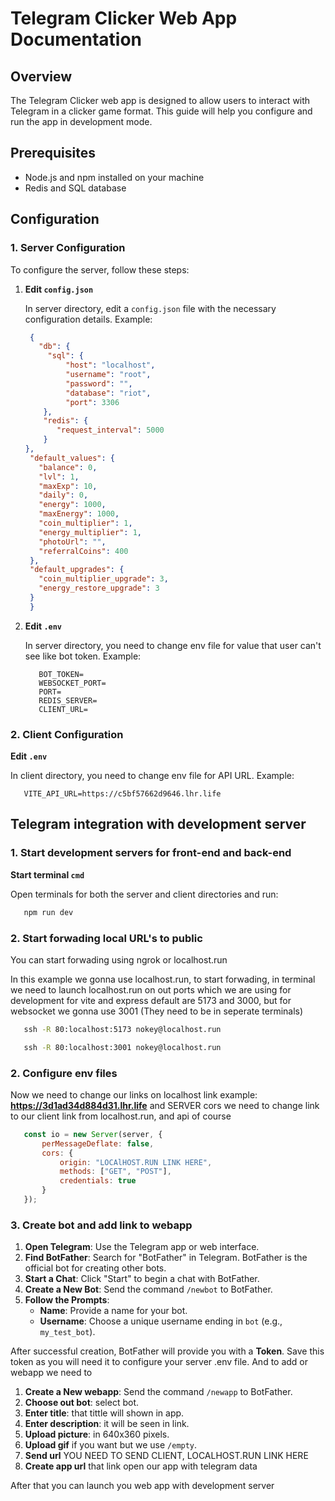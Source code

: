 # Telegram Clicker Web App Documentation

## Overview

The Telegram Clicker web app is designed to allow users to interact with Telegram in a clicker game format. This guide will help you configure and run the app in development mode.

## Prerequisites

- Node.js and npm installed on your machine
- Redis and SQL database

## Configuration

### 1. Server Configuration

To configure the server, follow these steps:

1. **Edit `config.json`**

   In server directory, edit a `config.json` file with the necessary configuration details. Example:

   ```json
    {
      "db": {
        "sql": {
            "host": "localhost",
            "username": "root",
            "password": "",
            "database": "riot",
            "port": 3306
       },
       "redis": {
          "request_interval": 5000
       }
   },
    "default_values": {
      "balance": 0,
      "lvl": 1,
      "maxExp": 10,
      "daily": 0,
      "energy": 1000,
      "maxEnergy": 1000,
      "coin_multiplier": 1,
      "energy_multiplier": 1,
      "photoUrl": "",
      "referralCoins": 400
    },
    "default_upgrades": {
      "coin_multiplier_upgrade": 3,
      "energy_restore_upgrade": 3
    }
    }

2. **Edit `.env`**

      In server directory, you need to change env file for value that user can't see like bot token. Example:
      ```env
         BOT_TOKEN=
         WEBSOCKET_PORT=
         PORT=
         REDIS_SERVER=
         CLIENT_URL=
      ```

### 2. Client Configuration

   **Edit `.env`**

   In client directory, you need to change env file for API URL. Example:
   ```env
      VITE_API_URL=https://c5bf57662d9646.lhr.life
   ```

## Telegram integration with development server

### 1. Start development servers for front-end and back-end

   **Start terminal `cmd`**

   Open terminals for both the server and client directories and run:
   ```cmd
      npm run dev
   ```
### 2. Start forwading local URL's to public

   You can start forwading using ngrok or localhost.run

   In this example we gonna use localhost.run, to start forwading, in terminal we need to launch localhost.run on out ports which we are using for development for vite and express default are 5173 and 3000, but for websocket we gonna use 3001 (They need to be in seperate terminals)
   ```cmd
      ssh -R 80:localhost:5173 nokey@localhost.run
   ```
   ```cmd
      ssh -R 80:localhost:3001 nokey@localhost.run
   ```
### 2. Configure env files
   Now we need to change our links on localhost link example: **https://3d1ad34d884d31.lhr.life** and SERVER cors we need to change link to our client link from localhost.run, and api of course
   
   ```index.js
      const io = new Server(server, {
          perMessageDeflate: false,
          cors: {
              origin: "LOCAlHOST.RUN LINK HERE",
              methods: ["GET", "POST"],
              credentials: true
          }
      });
   ```

### 3. Create bot and add link to webapp

   1. **Open Telegram**: Use the Telegram app or web interface.
   2. **Find BotFather**: Search for "BotFather" in Telegram. BotFather is the official bot for creating other bots.
   3. **Start a Chat**: Click "Start" to begin a chat with BotFather.
   4. **Create a New Bot**: Send the command `/newbot` to BotFather.
   5. **Follow the Prompts**:
      - **Name**: Provide a name for your bot.
      - **Username**: Choose a unique username ending in `bot` (e.g., `my_test_bot`).

   After successful creation, BotFather will provide you with a **Token**. Save this token as you will need it to configure your server .env file. And to add or webapp we need to

   1. **Create a New webapp**: Send the command `/newapp` to BotFather.
   2. **Choose out bot**: select bot.
   3. **Enter title**: that tittle will shown in app.
   4. **Enter description**: it will be seen in link.
   5. **Upload picture**: in 640x360 pixels.
   6. **Upload gif** if you want but we use `/empty`.
   7. **Send url** YOU NEED TO SEND CLIENT, LOCALHOST.RUN LINK HERE
   7. **Create app url** that link open our app with telegram data

   After that you can launch you web app with development server

